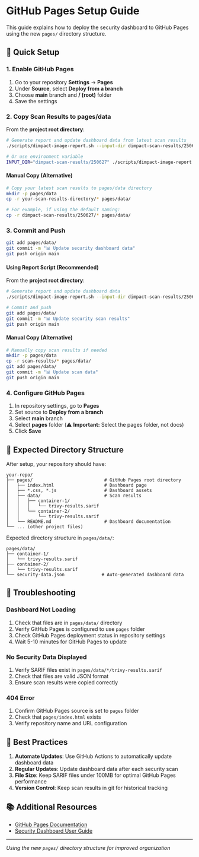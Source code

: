# GitHub Pages Setup Guide

This guide explains how to deploy the security dashboard to GitHub Pages using the new `pages/` directory structure.

## 🚀 Quick Setup

### 1. Enable GitHub Pages

1. Go to your repository **Settings** → **Pages**
2. Under **Source**, select **Deploy from a branch**
3. Choose **main** branch and **/ (root)** folder
4. Save the settings

### 2. Copy Scan Results to pages/data

From the **project root directory**:

```bash
# Generate report and update dashboard data from latest scan results
./scripts/dimpact-image-report.sh --input-dir dimpact-scan-results/250627

# Or use environment variable
INPUT_DIR="dimpact-scan-results/250627" ./scripts/dimpact-image-report.sh
```

#### Manual Copy (Alternative)
```bash
# Copy your latest scan results to pages/data directory
mkdir -p pages/data
cp -r your-scan-results-directory/* pages/data/

# For example, if using the default naming:
cp -r dimpact-scan-results/250627/* pages/data/
```

### 3. Commit and Push

```bash
git add pages/data/
git commit -m "📊 Update security dashboard data"
git push origin main
```

#### Using Report Script (Recommended)
From the **project root directory**:
```bash
# Generate report and update dashboard data
./scripts/dimpact-image-report.sh --input-dir dimpact-scan-results/250627

# Commit and push
git add pages/data/
git commit -m "📊 Update security scan results"
git push origin main
```

#### Manual Copy (Alternative)
```bash
# Manually copy scan results if needed
mkdir -p pages/data
cp -r scan-results/* pages/data/
git add pages/data/
git commit -m "📊 Update scan data"
git push origin main
```

### 4. Configure GitHub Pages

1. In repository settings, go to **Pages**
2. Set source to **Deploy from a branch**
3. Select **main** branch
4. Select **pages** folder (⚠️ **Important:** Select the pages folder, not docs)
5. Click **Save**

## 📁 Expected Directory Structure

After setup, your repository should have:

```
your-repo/
├── pages/                           # GitHub Pages root directory
│   ├── index.html                   # Dashboard page
│   ├── *.css, *.js                  # Dashboard assets
│   ├── data/                        # Scan results
│   │   ├── container-1/
│   │   │   └── trivy-results.sarif
│   │   └── container-2/
│   │       └── trivy-results.sarif
│   └── README.md                    # Dashboard documentation
└── ... (other project files)
```

Expected directory structure in `pages/data/`:

```
pages/data/
├── container-1/
│   └── trivy-results.sarif
├── container-2/
│   └── trivy-results.sarif
└── security-data.json              # Auto-generated dashboard data
```

## 🔧 Troubleshooting

### Dashboard Not Loading
1. Check that files are in `pages/data/` directory
2. Verify GitHub Pages is configured to use `pages` folder
3. Check GitHub Pages deployment status in repository settings
4. Wait 5-10 minutes for GitHub Pages to update

### No Security Data Displayed
1. Verify SARIF files exist in `pages/data/*/trivy-results.sarif`
2. Check that files are valid JSON format
3. Ensure scan results were copied correctly

### 404 Error
1. Confirm GitHub Pages source is set to `pages` folder
2. Check that `pages/index.html` exists
3. Verify repository name and URL configuration

## 🎯 Best Practices

1. **Automate Updates**: Use GitHub Actions to automatically update dashboard data
2. **Regular Updates**: Update dashboard data after each security scan
3. **File Size**: Keep SARIF files under 100MB for optimal GitHub Pages performance
4. **Version Control**: Keep scan results in git for historical tracking

## 📚 Additional Resources

- [GitHub Pages Documentation](https://docs.github.com/en/pages)
- [Security Dashboard User Guide](README.md)

---

*Using the new `pages/` directory structure for improved organization* 

